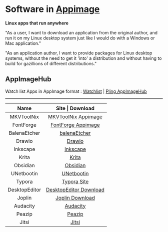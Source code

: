 # Software in [Appimage](https://appimage.org/)
**Linux apps that run anywhere**

"As a user, I want to download an application from the original author, and run it on my Linux desktop system just like I would do with a Windows or Mac application."

"As an application author, I want to provide packages for Linux desktop systems, without the need to get it 'into' a distribution and without having to build for gazillions of different distributions."

## AppImageHub
Watch list Apps in AppImage format : [Watchlist](https://appimage.github.io/apps/) | [Pling AppImageHub](https://www.appimagehub.com/)

---

| Name          | Site \| Download                                                                                                                        |
|:-------------:|:---------------------------------------------------------------------------------------------------------------------------------------:|
| MKVToolNix    | [MKVToolNix Appimage](https://mkvtoolnix.download/downloads.html#appimage)                                                              |
| FontForge     | [FontForge Appimage](https://fontforge.org/en-US/downloads/gnulinux-dl/)                                                                |
| BalenaEtcher  | [balenaEtcher](https://www.balena.io/etcher/)                                                                                           |
| Drawio        | [Drawio](https://github.com/jgraph/drawio-desktop/releases/tag/v15.8.4)                                                                 |
| Inkscape      | [Inkscape](https://inkscape.org/)                                                                                                       |
| Krita         | [Krita](https://krita.org/en/download/krita-desktop/)                                                                                   |
| Obsidian      | [Obsidian](https://obsidian.md/)                                                                                                        |
| UNetbootin    | [UNetbootin](https://unetbootin.github.io/linux_download.html)                                                                          |
| Typora        | [Typora Site](https://typora.io/)                                                                                                       |
| DesktopEditor | [DesktopEditor Download](https://github.com/ONLYOFFICE/appimage-desktopeditors/releases/download/v7.1.1/DesktopEditors-x86_64.AppImage) |
| Joplin        | [Joplin Download](https://github.com/laurent22/joplin/releases/download/v2.8.8/Joplin-2.8.8.AppImage)                                   |
| Audacity      | [Audacity](https://www.audacityteam.org/download/)                                                                                      |
| Peazip        | [Peazip](https://peazip.github.io/index.html)                                                                                           |
| Jitsi         | [Jitsi](https://github.com/jitsi/jitsi-meet-electron/releases)                                                                          |
